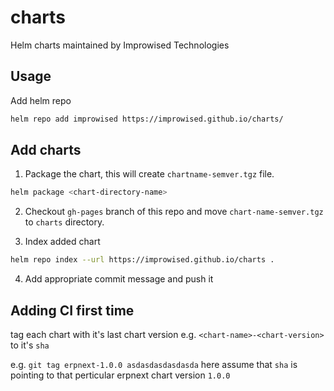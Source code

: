 # charts
Helm charts maintained by Improwised Technologies
## Usage

Add helm repo

```bash
helm repo add improwised https://improwised.github.io/charts/
```

## Add charts

1. Package the chart, this will create `chartname-semver.tgz` file.

```bash
helm package <chart-directory-name>
```

2. Checkout `gh-pages` branch of this repo and move `chart-name-semver.tgz` to `charts` directory.

3. Index added chart

```bash
helm repo index --url https://improwised.github.io/charts .
```

4. Add appropriate commit message and push it

## Adding CI first time

tag each chart with it's last chart version e.g. `<chart-name>-<chart-version>` to it's `sha`

e.g. `git tag erpnext-1.0.0 asdasdasdasdasda` here assume that `sha` is pointing to that perticular erpnext chart version `1.0.0`
